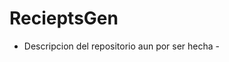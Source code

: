 # RecieptsGen
<!--Formato de descripción de repositorios-->
<!----Notas---->
<!----Separador de las notas---->
<!----Directorio con descripción de los programas---->
- Descripcion del repositorio aun por ser hecha -
<!----Separador del directorio con descripción de los programas---->